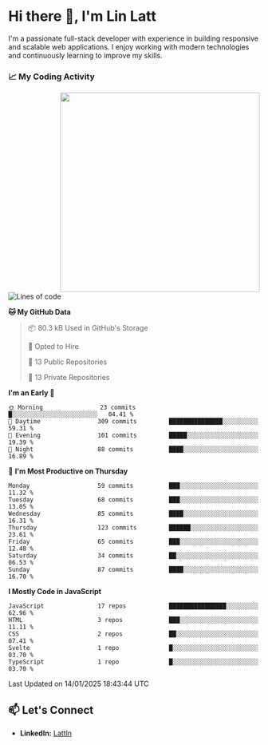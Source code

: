 # Hi there 👋, I'm Lin Latt

I'm a passionate full-stack developer with experience in building responsive and scalable web applications. I enjoy working with modern technologies and continuously learning to improve my skills.

### 📈 My Coding Activity 
<img src="https://github.com/user-attachments/assets/6cec4854-3eec-4600-9120-9be1d3cb2bfe"  width="400px" align="right">

<!--START_SECTION:waka-->
![Lines of code](https://img.shields.io/badge/From%20Hello%20World%20I%27ve%20Written-298.4%20thousand%20lines%20of%20code-blue)

**🐱 My GitHub Data** 

> 📦 80.3 kB Used in GitHub's Storage 
 > 
> 💼 Opted to Hire
 > 
> 📜 13 Public Repositories 
 > 
> 🔑 13 Private Repositories 
 > 
**I'm an Early 🐤** 

```text
🌞 Morning                23 commits          █░░░░░░░░░░░░░░░░░░░░░░░░   04.41 % 
🌆 Daytime                309 commits         ███████████████░░░░░░░░░░   59.31 % 
🌃 Evening                101 commits         █████░░░░░░░░░░░░░░░░░░░░   19.39 % 
🌙 Night                  88 commits          ████░░░░░░░░░░░░░░░░░░░░░   16.89 % 
```
📅 **I'm Most Productive on Thursday** 

```text
Monday                   59 commits          ███░░░░░░░░░░░░░░░░░░░░░░   11.32 % 
Tuesday                  68 commits          ███░░░░░░░░░░░░░░░░░░░░░░   13.05 % 
Wednesday                85 commits          ████░░░░░░░░░░░░░░░░░░░░░   16.31 % 
Thursday                 123 commits         ██████░░░░░░░░░░░░░░░░░░░   23.61 % 
Friday                   65 commits          ███░░░░░░░░░░░░░░░░░░░░░░   12.48 % 
Saturday                 34 commits          ██░░░░░░░░░░░░░░░░░░░░░░░   06.53 % 
Sunday                   87 commits          ████░░░░░░░░░░░░░░░░░░░░░   16.70 % 
```


**I Mostly Code in JavaScript** 

```text
JavaScript               17 repos            ████████████████░░░░░░░░░   62.96 % 
HTML                     3 repos             ███░░░░░░░░░░░░░░░░░░░░░░   11.11 % 
CSS                      2 repos             ██░░░░░░░░░░░░░░░░░░░░░░░   07.41 % 
Svelte                   1 repo              █░░░░░░░░░░░░░░░░░░░░░░░░   03.70 % 
TypeScript               1 repo              █░░░░░░░░░░░░░░░░░░░░░░░░   03.70 % 
```




 Last Updated on 14/01/2025 18:43:44 UTC
<!--END_SECTION:waka-->

## 📫 Let's Connect

- **LinkedIn:** [Lattln](https://linkedin.com/in/lin-latt)
<!-- - **Portfolio:** [Your Portfolio](https://yourportfolio.com) -->
